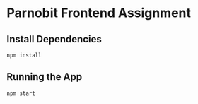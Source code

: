# Parnobit Frontend Assignment

## Install Dependencies

```shell
npm install
```

## Running the App

```shell
npm start
```
